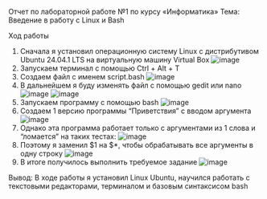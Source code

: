 Отчет по лабораторной работе №1
по курсу «Информатика»
Тема: Введение в работу с Linux и Bash

Ход работы

1.	Сначала я установил операционную систему Linux с дистрибутивом Ubuntu 24.04.1 LTS
на виртуальную машину Virtual Box
![image](https://github.com/user-attachments/assets/62c98d45-47cb-4017-b1ec-ca6f110d5543)
2. Запускаем терминал с помощью Ctrl + Alt + T
3. Создаем файл с именем script.bash
![image](https://github.com/user-attachments/assets/4f2a11fa-ace8-4da6-9f02-42790d0695aa)
4. В дальнейшем я буду изменять файл с помощью gedit или nano
![image](https://github.com/user-attachments/assets/fe59fb0d-99b8-4919-9170-8c826532c385)
![image](https://github.com/user-attachments/assets/8a91820f-7d12-4504-8831-350a9b40e874)
5. Запускаем программу с помощью bash
![image](https://github.com/user-attachments/assets/ca2456a4-41d1-4dc2-badd-7b65fdbe6365)
6. Создаем 1 версию программы “Приветствия” с вводом аргумента
![image](https://github.com/user-attachments/assets/33bb84a6-b225-46e3-bea5-866d6a40324c)
7. Однако эта программа работает только с аргументами из 1 слова и “ломается” на таких тестах:
![image](https://github.com/user-attachments/assets/26ff03ef-4d18-47eb-8511-36ade919c3ba)
8. Поэтому я заменил $1 на $*, чтобы обрабатывать все аргументы в одну строку
![image](https://github.com/user-attachments/assets/8102933b-4026-4ed8-8061-86d4d4b784ac)
9. В итоге получилось выполнить требуемое задание
![image](https://github.com/user-attachments/assets/b8038a0c-caf0-4e31-80f5-fc909e4edbbb)

Вывод: 
В ходе работы я установил Linux Ubuntu, научился работать с текстовыми редакторами, терминалом и базовым синтаксисом bash 







